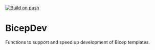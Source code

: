[![Build on push](https://github.com/justacurley/BicepDev/actions/workflows/build.yml/badge.svg)](https://github.com/justacurley/BicepDev/actions/workflows/build.yml)

# BicepDev
Functions to support and speed up development of Bicep templates.
